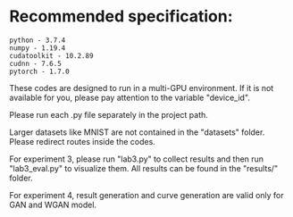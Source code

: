 # Recommended specification:
	python - 3.7.4
	numpy - 1.19.4
	cudatoolkit - 10.2.89
	cudnn - 7.6.5
	pytorch - 1.7.0

These codes are designed to run in a multi-GPU environment. If it is not available for you, please pay attention to the variable "device_id".

Please run each .py file separately in the project path.

Larger datasets like MNIST are not contained in the "datasets" folder. Please redirect routes inside the codes.

For experiment 3, please run "lab3.py" to collect results and then run "lab3_eval.py" to visualize them. All results can be found in the "results/" folder.

For experiment 4, result generation and curve generation are valid only for GAN and WGAN model.
